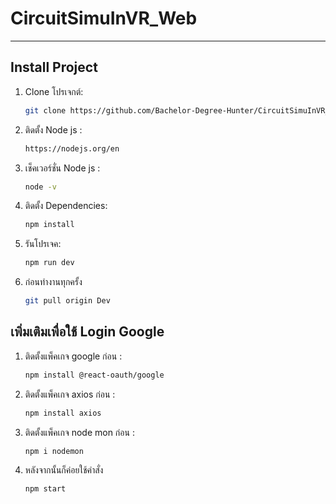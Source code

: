 # CircuitSimuInVR_Web

---

## Install Project

1. Clone โปรเจกต์:
   ```bash
   git clone https://github.com/Bachelor-Degree-Hunter/CircuitSimuInVR_Web.git
3. ติดตั้ง Node js :
    ```bash
    https://nodejs.org/en
4. เช็คเวอร์ชั่น Node js :
    ```bash
    node -v
5. ติดตั้ง Dependencies:
    ```bash
    npm install
6. รันโปรเจค:
    ```bash
    npm run dev
7. ก่อนทำงานทุกครั้ง
    ```bash
    git pull origin Dev

## เพิ่มเติมเพื่อใช้ Login Google

1. ติดตั้งแพ็คเกจ google ก่อน :
    ```bash
    npm install @react-oauth/google
2. ติดตั้งแพ็คเกจ axios ก่อน :
    ```bash
    npm install axios
2. ติดตั้งแพ็คเกจ node mon ก่อน :
    ```bash
    npm i nodemon
3. หลังจากนั้นก็ค่อยใช้คำสั่ง 
    ```bash
    npm start